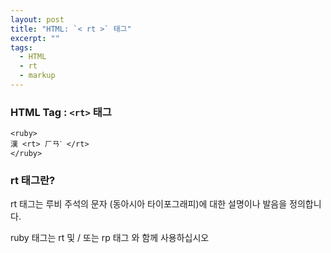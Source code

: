 ```yaml
---
layout: post
title: "HTML: `< rt >` 태그"
excerpt: ""
tags: 
  - HTML
  - rt
  - markup
---
```


### HTML Tag : `<rt>` 태그
```
<ruby>
漢 <rt> ㄏㄢˋ </rt>
</ruby>

```
### rt 태그란?

rt 태그는 루비 주석의 문자 (동아시아 타이포그래피)에 대한 설명이나 발음을 정의합니다.

ruby 태그는 rt 및 / 또는 rp 태그 와 함께 사용하십시오 
